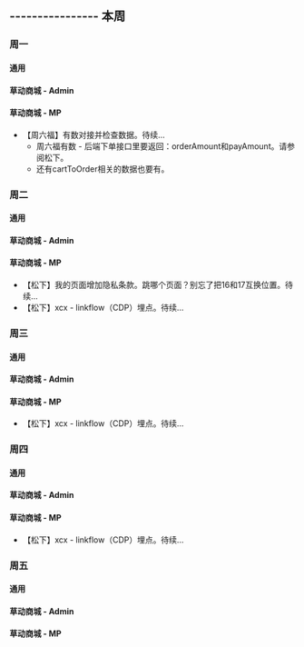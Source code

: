 ## ---------------- 本周

### 周一
#### 通用
#### 草动商城 - Admin
#### 草动商城 - MP
* 【周六福】有数对接并检查数据。待续...
  - 周六福有数 - 后端下单接口里要返回：orderAmount和payAmount。请参阅松下。
  - 还有cartToOrder相关的数据也要有。

### 周二
#### 通用
#### 草动商城 - Admin
#### 草动商城 - MP
* 【松下】我的页面增加隐私条款。跳哪个页面？别忘了把16和17互换位置。待续...
* 【松下】xcx - linkflow（CDP）埋点。待续...

### 周三
#### 通用
#### 草动商城 - Admin
#### 草动商城 - MP
* 【松下】xcx - linkflow（CDP）埋点。待续...

### 周四
#### 通用
#### 草动商城 - Admin
#### 草动商城 - MP
* 【松下】xcx - linkflow（CDP）埋点。待续...

### 周五
#### 通用
#### 草动商城 - Admin
#### 草动商城 - MP
